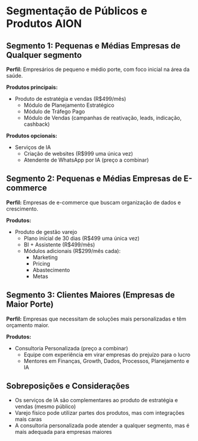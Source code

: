 # Segmentação de Públicos e Produtos AION

## Segmento 1: Pequenas e Médias Empresas de Qualquer segmento
**Perfil:** Empresários de pequeno e médio porte, com foco inicial na área da saúde.

**Produtos principais:**
- Produto de estratégia e vendas (R$499/mês)
  - Módulo de Planejamento Estratégico
  - Módulo de Tráfego Pago
  - Módulo de Vendas (campanhas de reativação, leads, indicação, cashback)

**Produtos opcionais:**
- Serviços de IA
  - Criação de websites (R$999 uma única vez)
  - Atendente de WhatsApp por IA (preço a combinar)

## Segmento 2: Pequenas e Médias Empresas de E-commerce
**Perfil:** Empresas de e-commerce que buscam organização de dados e crescimento.

**Produtos:**
- Produto de gestão varejo
  - Plano inicial de 30 dias (R$499 uma única vez)
  - BI + Assistente (R$499/mês)
  - Módulos adicionais (R$299/mês cada):
    - Marketing
    - Pricing
    - Abastecimento
    - Metas

## Segmento 3: Clientes Maiores (Empresas de Maior Porte)
**Perfil:** Empresas que necessitam de soluções mais personalizadas e têm orçamento maior.

**Produtos:**
- Consultoria Personalizada (preço a combinar)
  - Equipe com experiência em virar empresas do prejuízo para o lucro
  - Mentores em Finanças, Growth, Dados, Processos, Planejamento e IA

## Sobreposições e Considerações
- Os serviços de IA são complementares ao produto de estratégia e vendas (mesmo público)
- Varejo físico pode utilizar partes dos produtos, mas com integrações mais caras
- A consultoria personalizada pode atender a qualquer segmento, mas é mais adequada para empresas maiores
